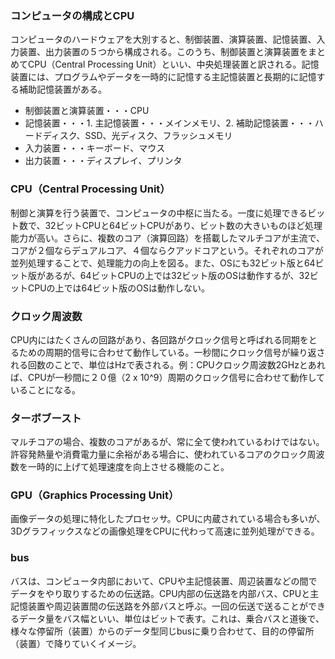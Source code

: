 ### コンピュータの構成とCPU
コンピュータのハードウェアを大別すると、制御装置、演算装置、記憶装置、入力装置、出力装置の５つから構成される。このうち、制御装置と演算装置をまとめてCPU（Central Processing Unit）といい、中央処理装置と訳される。記憶装置には、プログラムやデータを一時的に記憶する主記憶装置と長期的に記憶する補助記憶装置がある。
- 制御装置と演算装置・・・CPU
- 記憶装置・・・1. 主記憶装置・・・メインメモリ、2. 補助記憶装置・・・ハードディスク、SSD、光ディスク、フラッシュメモリ
- 入力装置・・・キーボード、マウス
- 出力装置・・・ディスプレイ、プリンタ
### CPU（Central Processing Unit）
制御と演算を行う装置で、コンピュータの中枢に当たる。一度に処理できるビット数で、32ビットCPUと64ビットCPUがあり、ビット数の大きいものほど処理能力が高い。さらに、複数のコア（演算回路）を搭載したマルチコアが主流で、コアが２個ならデュアルコア、４個ならクアッドコアという。それぞれのコアが並列処理することで、処理能力の向上を図る。また、OSにも32ビット版と64ビット版があるが、64ビットCPUの上では32ビット版のOSは動作するが、32ビットCPUの上では64ビット版のOSは動作しない。
### クロック周波数
CPU内にはたくさんの回路があり、各回路がクロック信号と呼ばれる同期をとるための周期的信号に合わせて動作している。一秒間にクロック信号が繰り返される回数のことで、単位はHzで表される。例：CPUクロック周波数2GHzとあれば、CPUが一秒間に２０億（2 x 10^9）周期のクロック信号に合わせて動作していることになる。
### ターボブースト
マルチコアの場合、複数のコアがあるが、常に全て使われているわけではない。許容発熱量や消費電力量に余裕がある場合に、使われているコアのクロック周波数を一時的に上げて処理速度を向上させる機能のこと。
### GPU（Graphics Processing Unit）
画像データの処理に特化したプロセッサ。CPUに内蔵されている場合も多いが、3Dグラフィックスなどの画像処理をCPUに代わって高速に並列処理ができる。
### bus
バスは、コンピュータ内部において、CPUや主記憶装置、周辺装置などの間でデータをやり取りするための伝送路。CPU内部の伝送路を内部バス、CPUと主記憶装置や周辺装置間の伝送路を外部バスと呼ぶ。一回の伝送で送ることができるデータ量をバス幅といい、単位はビットで表す。これは、乗合バスと道後で、様々な停留所（装置）からのデータ型同じbusに乗り合わせて、目的の停留所（装置）で降りていくイメージ。
